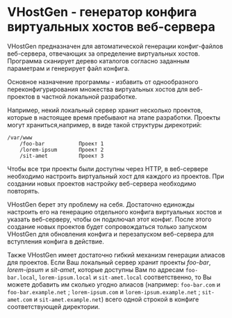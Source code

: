 VHostGen - генератор конфига виртуальных хостов веб-сервера
===========================================================

VHostGen предназначен для автоматической генерации конфиг-файлов веб-сервера, отвечающих за
определение виртуальных хостов. Программа сканирует дерево каталогов согласно заданным параметрам и
генерирует файл конфига.

Основное назначение программы - избавить от однообразного переконфигурирования множества виртуальных
хостов для веб-проектов в частной локальной разработке.

Например, некий локальный сервер хранит несколько проектов, которые в настоящее время пребывают на
этапе разработки. Проекты могут храниться,например, в виде такой структуры дирекотрий:

    /var/www
        /foo-bar           Проект 1
        /lorem-ipsum       Проект 2
        /sit-amet          Проект 3

Чтобы все три проекты были доступны через HTTP, в веб-сервере необходимо настроить виртуальный хост
для каждого из проектов. При создании новых проектов настройку веб-сервера необходимо повторять.

VHostGen берет эту проблему на себя. Достаточно единожды настроить его на генерацию отдельного
конфига виртуальных хостов и указать веб-серверу, чтобы он подключал этот конфиг. После этого
создание новых проектов будет сопровождаться только запуском VHostGen для обновления конфига и
перезапуском веб-сервера для вступления конфига в действие.

Также VHostGen имеет достаточно гибкий механизм генерации алиасов для проектов. Если Ваш локальный
сервер хранит проекты _foo-bar_, _lorem-ipsum_ и _sit-amet_, которые доступны Вам по адресам
`foo-bar.local`, `lorem-ipsum.local` и `sit-amet.local` соответственно, то Вы можете добавить им
сколько угодно алиасов (например: `foo-bar.com` и `foo-bar.example.net` ; `lorem-ipsum.com` и
`lorem-ipsum.example.net` ; `sit-amet.com` и `sit-amet.example.net`) всего одной строкой в конфиге
соответствующей директории.
